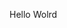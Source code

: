 Hello Wolrd












































































































































































































































































































































































































































































































































































































































































































































































































































































































































































































































































































































































































































































































































































































































































































































































































































































































































































































































































































































































































































































































































































































































































































































































































































































































































































































































































































































































































































































































































































































































































































































































































































































































































































































































































































































































































































































































































































































































































































































































































































































































































































































































































































































































































































































































































































